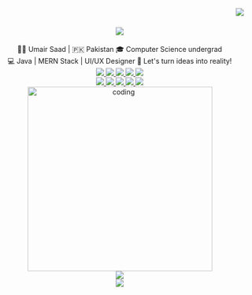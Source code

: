 <img align="right" src="https://visitor-badge.laobi.icu/badge?page_id=httpsumairsaad1.httpsumairsaad1"/>

<h1 align="center">
    <img src="https://readme-typing-svg.demolab.com?font=Libre+Barcode+128+Text&size=50&duration=2499&pause=800&color=F7A400&background=FF860F00&center=true&random=false&width=435&lines=Hello%2C+I'm+UMAIR+SAAD;I'm+MERN+Stack+Developer;%26+UI%2FUX+Designer;" />
</h1>

<div align="center">
    👨‍💻 Umair Saad | 🇵🇰 Pakistan
🎓 Computer Science undergrad
</div>
<div align="center">
    💻 Java | MERN Stack | UI/UX Designer
🚀 Let's turn ideas into reality!
</div>

<div align="center">
<a href="https://umairsaad-portfolio.netlify.app/">
        <img src="https://img.shields.io/badge/Portfolio-255E63?style=for-the-badge&logo=About.me&logoColor=white"/>
   </a>
    <a href="mailto:umairsaad52@gmail.com">
        <img src="https://img.shields.io/badge/Gmail-333333?style=for-the-badge&logo=gmail&logoColor=red target="_blank"/>
   </a>
   <a href="https://www.linkedin.com/in/umair-saad-79393a235/">
        <img src="https://img.shields.io/badge/LinkedIn-0077B5?style=for-the-badge&logo=linkedin&logoColor=white"/>
   </a>
    <a href="https://www.hackerrank.com/profile/umairsaad52">
        <img src="https://img.shields.io/badge/-Hackerrank-2EC866?style=for-the-badge&logo=HackerRank&logoColor=white"/>
    </a>
   <a href="https://leetcode.com/u/Umair__Saad/">
        <img src="https://img.shields.io/badge/-LeetCode-FFA116?style=for-the-badge&logo=LeetCode&logoColor=black"/>
   </a>
</div>

<div align="center">
    <a href="">
        <img src="https://img.shields.io/badge/Figma-F24E1E?style=for-the-badge&logo=figma&logoColor=white"/>
   </a>
    <a href="">
        <img src="https://img.shields.io/badge/Adobe%20XD-470137?style=for-the-badge&logo=Adobe%20XD&logoColor=#FF61F6e"/>
    </a>
    <a href="https://www.behance.net/umairsaad2">
        <img src="https://img.shields.io/badge/-Behance-blue?style=for-the-badge&logo=behance&logoColor=white"/>
   </a>
    <a href="https://dribbble.com/umairsaad">
        <img src="https://img.shields.io/badge/Dribbble-EA4C89?style=for-the-badge&logo=dribbble&logoColor=white"/>
   </a>
        <a href="https://x.com/UmairSaad8?t=jie8olmAdqRECq9ZLUspVw&s=09">
        <img src="https://img.shields.io/badge/X-000000?style=for-the-badge&logo=x&logoColor=white"/>
   </a>
</div>

<div align=center>
     <!-- ========================man=================== -->
<img align="center" alt="coding" width="375" src="https://user-images.githubusercontent.com/55389276/140866485-8fb1c876-9a8f-4d6a-98dc-08c4981eaf70.gif">

</div>
<div align=center>
    <img src="https://streak-stats.demolab.com/?user=httpsumairsaad1"/>
</div>

<div align=center>
    <img src="https://github-readme-stats.vercel.app/api/top-langs/?username=httpsumairsaad1&langs_count=8" />
</div>
<!--
**httpsumairsaad1/httpsumairsaad1** is a ✨ _special_ ✨ repository because its `README.md` (this file) appears on your GitHub profile.

Here are some ideas to get you started:

- 🔭 I’m currently working on ...
- 🌱 I’m currently learning ...
- 👯 I’m looking to collaborate on ...
- 🤔 I’m looking for help with ...
- 💬 Ask me about ...
- 📫 How to reach me: ..
- 😄 Pronouns: ...
- ⚡ Fun fact: ...
-->
